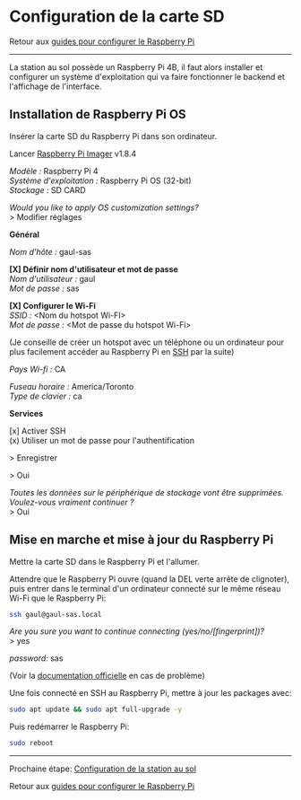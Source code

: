 # Configuration de la carte SD

Retour aux [guides pour configurer le Raspberry Pi](./raspi-config.md)

---

La station au sol possède un Raspberry Pi 4B, il faut alors installer et configurer un système d'exploitation qui va faire fonctionner le backend et l'affichage de l'interface.

## Installation de Raspberry Pi OS

Insérer la carte SD du Raspberry Pi dans son ordinateur.

Lancer [Raspberry Pi Imager](https://www.raspberrypi.com/software/) v1.8.4

_Modèle :_ Raspberry Pi 4 \
_Système d'exploitation :_ Raspberry Pi OS (32-bit) \
_Stockage :_ SD CARD

_Would you like to apply OS customization settings?_ \
\> Modifier réglages

**Général**

_Nom d'hôte :_ gaul-sas

**\[X\] Définir nom d'utilisateur et mot de passe** \
_Nom d'utilisateur :_ gaul \
_Mot de passe :_ sas

**\[X] Configurer le Wi-Fi** \
_SSID :_ \<Nom du hotspot Wi-FI\> \
_Mot de passe :_ \<Mot de passe du hotspot Wi-Fi\>

(Je conseille de créer un hotspot avec un téléphone ou un ordinateur pour plus facilement accéder au Raspberry Pi en [SSH](https://www.raspberrypi.com/documentation/computers/remote-access.html) par la suite)

_Pays Wi-fi :_ CA

_Fuseau horaire :_ America/Toronto \
_Type de clavier :_ ca

**Services**

\[x\] Activer SSH \
(x) Utiliser un mot de passe pour l'authentification

\> Enregistrer

\> Oui

_Toutes les données sur le périphérique de stockage vont être supprimées._ \
_Voulez-vous vraiment continuer ?_ \
\> Oui

## Mise en marche et mise à jour du Raspberry Pi

Mettre la carte SD dans le Raspberry Pi et l'allumer.

Attendre que le Raspberry Pi ouvre (quand la DEL verte arrête de clignoter), puis entrer dans le terminal d'un ordinateur connecté sur le même réseau Wi-Fi que le Raspberry Pi:

```bash
ssh gaul@gaul-sas.local
```

_Are you sure you want to continue connecting (yes/no/\[fingerprint\])?_ \
\> yes

_password:_ sas

(Voir la [documentation officielle](https://www.raspberrypi.com/documentation/computers/remote-access.html) en cas de problème)

Une fois connecté en SSH au Raspberry Pi, mettre à jour les packages avec:

```bash
sudo apt update && sudo apt full-upgrade -y
```

Puis redémarrer le Raspberry Pi:

```bash
sudo reboot
```

---

Prochaine étape: [Configuration de la station au sol](./raspi-config-setup-sas.md)

Retour aux [guides pour configurer le Raspberry Pi](./raspi-config.md)
